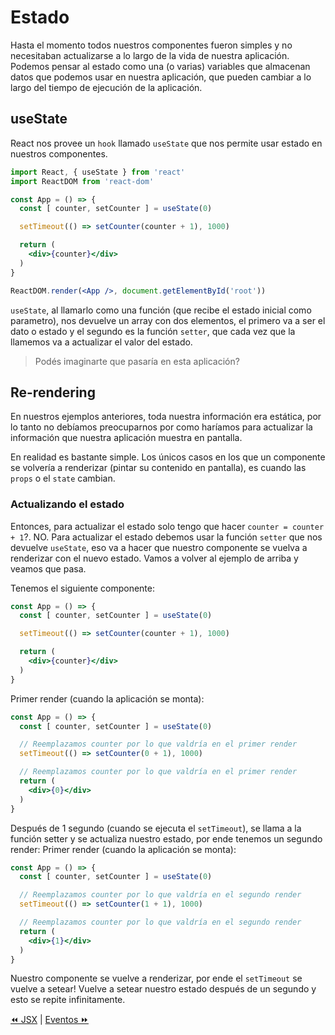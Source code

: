 # Estado
Hasta el momento todos nuestros componentes fueron simples y no necesitaban actualizarse a lo largo de la vida de nuestra aplicación. Podemos pensar al estado como una (o varias) variables que almacenan datos que podemos usar en nuestra aplicación, que pueden cambiar a lo largo del tiempo de ejecución de la aplicación.

## useState
React nos provee un `hook` llamado `useState` que nos permite usar estado en nuestros componentes.

```jsx
import React, { useState } from 'react'
import ReactDOM from 'react-dom'

const App = () => {
  const [ counter, setCounter ] = useState(0)

  setTimeout(() => setCounter(counter + 1), 1000)

  return (
    <div>{counter}</div>
  )
}

ReactDOM.render(<App />, document.getElementById('root'))
```

`useState`, al llamarlo como una función (que recibe el estado inicial como parametro), nos devuelve un array con dos elementos, el primero va a ser el dato o estado y el segundo es la función `setter`, que cada vez que la llamemos va a actualizar el valor del estado.

> Podés imaginarte que pasaría en esta aplicación?

## Re-rendering
En nuestros ejemplos anteriores, toda nuestra información era estática, por lo tanto no debíamos preocuparnos por como haríamos para actualizar la información que nuestra aplicación muestra en pantalla.

En realidad es bastante simple. Los únicos casos en los que un componente se volvería a renderizar (pintar su contenido en pantalla), es cuando las `props` o el `state` cambian.

### Actualizando el estado
Entonces, para actualizar el estado solo tengo que hacer `counter = counter + 1`?. NO.
Para actualizar el estado debemos usar la función `setter` que nos devuelve `useState`, eso va a hacer que nuestro componente se vuelva a renderizar con el nuevo estado. Vamos a volver al ejemplo de arriba y veamos que pasa.

Tenemos el siguiente componente:
```jsx
const App = () => {
  const [ counter, setCounter ] = useState(0)

  setTimeout(() => setCounter(counter + 1), 1000)

  return (
    <div>{counter}</div>
  )
}
```

Primer render (cuando la aplicación se monta):
```jsx
const App = () => {
  const [ counter, setCounter ] = useState(0)

  // Reemplazamos counter por lo que valdría en el primer render
  setTimeout(() => setCounter(0 + 1), 1000)

  // Reemplazamos counter por lo que valdría en el primer render
  return (
    <div>{0}</div>
  )
}
```

Después de 1 segundo (cuando se ejecuta el `setTimeout`), se llama a la función setter y se actualiza nuestro estado, por ende tenemos un segundo render:
Primer render (cuando la aplicación se monta):
```jsx
const App = () => {
  const [ counter, setCounter ] = useState(0)

  // Reemplazamos counter por lo que valdría en el segundo render
  setTimeout(() => setCounter(1 + 1), 1000)

  // Reemplazamos counter por lo que valdría en el segundo render
  return (
    <div>{1}</div>
  )
}
```

Nuestro componente se vuelve a renderizar, por ende el `setTimeout` se vuelve a setear! Vuelve a setear nuestro estado después de un segundo y esto se repite infinitamente.

[⏪ JSX](../01-jsx) | [Eventos ⏩](../03-eventos)

